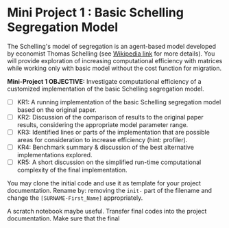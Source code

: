 # Mini Project 1 : Basic Schelling Segregation Model

The Schelling's model of segregation is an agent-based model developed by economist Thomas Schelling (see [Wikipedia link](https://en.wikipedia.org/wiki/Schelling%27s_model_of_segregation) for more details).
You will provide exploration of increasing computational efficiency with matrices while working only with basic model without the cost function for migration.

**Mini-Project 1 OBJECTIVE:** Investigate computational efficiency of a customized implementation of the basic Schelling segregation model.
- [ ] KR1: A running implementation of the basic Schelling segregation model based on the original paper.
- [ ] KR2: Discussion of the comparison of results to the original paper results, considering the appropriate model parameter range.
- [ ] KR3: Identified lines or parts of the implementation that are possible areas for consideration to increase efficiency (hint: profiler).
- [ ] KR4: Benchmark summary & discussion of the best alternative implementations explored.
- [ ] KR5: A short discussion on the simplified run-time computational complexity of the final implementation.

You may clone the initial code and use it as template for your project documentation.
Rename by: removing the `init-` part of the filename and change the `[SURNAME-First_Name]` appropriately.

A scratch notebook maybe useful.
Transfer final codes into the project documentation.
Make sure that the final 